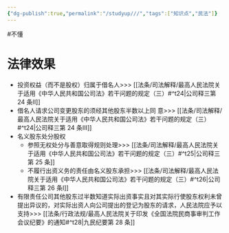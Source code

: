 ```yaml
---
{"dg-publish":true,"permalink":"/studyup///","tags":["知识点","民法"]}
---
```


#不懂
# 法律效果
- 投资权益（而不是股权）归属于借名人>>> [[法条/司法解释/最高人民法院关于适用《中华人民共和国公司法》若干问题的规定（三）#^t24\|公司释三第 24 条Ⅱ]]
- 借名人请求公司变更股东的须经其他股东半数以上同 意>>> [[法条/司法解释/最高人民法院关于适用《中华人民共和国公司法》若干问题的规定（三）#^t24\|公司释三第 24 条Ⅲ]]
- 名义股东处分股权
	- 参照无权处分与善意取得规则处理>>> [[法条/司法解释/最高人民法院关于适用《中华人民共和国公司法》若干问题的规定（三）#^t25\|公司释三第 25 条]]
	- 不履行出资义务的责任由名义股东承担>>> [[法条/司法解释/最高人民法院关于适用《中华人民共和国公司法》若干问题的规定（三）#^t26\|公司释三第 26 条Ⅰ]]
- 有限责任公司其他股东过半数知道实际出资事实且对其实际行使股东权利未曾提出异议的，对实际出资人向公司提出的登记为股东的请求，人民法院应予以支持>>> [[法条/行政法规/最高人民法院关于印发《全国法院民商事审判工作会议纪要》的通知#^t28\|九民纪要第 28 条]]
